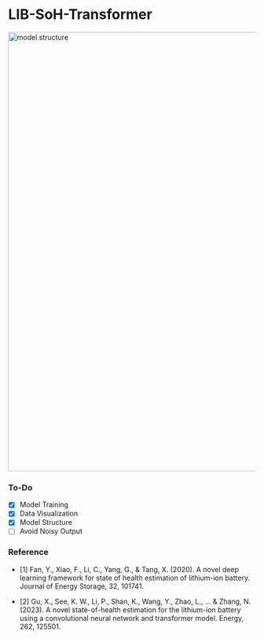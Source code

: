 # LIB-SoH-Transformer
<img width="893" alt="model structure" src="https://github.com/amirhosseinh77/Battery-SoH-Transformer/assets/56114938/eabe781c-7cae-478a-9dc2-c4275f92e01d">

### To-Do
- [x] Model Training
- [x] Data Visualization
- [x] Model Structure
- [ ] Avoid Noisy Output

### Reference
- [1] Fan, Y., Xiao, F., Li, C., Yang, G., & Tang, X. (2020). A novel deep learning framework for state of health estimation of lithium-ion battery. Journal of Energy Storage, 32, 101741.

- [2] Gu, X., See, K. W., Li, P., Shan, K., Wang, Y., Zhao, L., ... & Zhang, N. (2023). A novel state-of-health estimation for the lithium-ion battery using a convolutional neural network and transformer model. Energy, 262, 125501.


